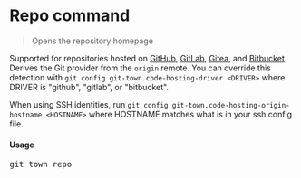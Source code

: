 <h1 textrun="command-heading">Repo command</h1>

<blockquote textrun="command-summary">
Opens the repository homepage
</blockquote>

<a textrun="command-description">

Supported for repositories hosted on [GitHub](http://github.com/),
[GitLab](http://gitlab.com/), [Gitea](http://gitea.com/), and [Bitbucket](https://bitbucket.org/). Derives
the Git provider from the `origin` remote. You can override this detection with
`git config git-town.code-hosting-driver <DRIVER>` where DRIVER is "github",
"gitlab", or "bitbucket".

When using SSH identities, run
`git config git-town.code-hosting-origin-hostname <HOSTNAME>` where HOSTNAME
matches what is in your ssh config file.

</a>

#### Usage

<pre textrun="command-usage">
git town repo
</pre>
